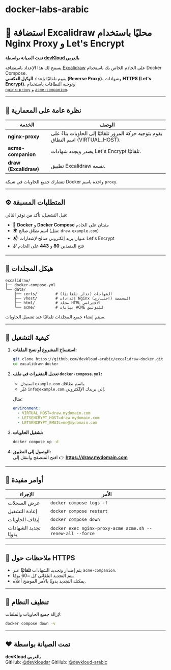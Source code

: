 # docker-labs-arabic

# 🧠 استضافة Excalidraw محليًا باستخدام Nginx Proxy و Let's Encrypt  
**تمت الصيانة بواسطة [devKloud بالعربي](https://github.com/devkloudar)**  


يسمح لك هذا الإعداد باستضافة [Excalidraw](https://github.com/excalidraw/excalidraw) على الخادم الخاص بك باستخدام Docker Compose.  
يقوم تلقائيًا بإعداد **الوكيل العكسي (Reverse Proxy)**، وشهادات **HTTPS (Let's Encrypt)**، وتوجيه النطاقات باستخدام  
[`nginx-proxy`](https://github.com/nginx-proxy/nginx-proxy) و [`acme-companion`](https://github.com/nginx-proxy/acme-companion).

---

## 🧩 نظرة عامة على المعمارية

| الخدمة | الوصف |
|----------|-------|
| **nginx-proxy** | يقوم بتوجيه حركة المرور تلقائيًا إلى الحاويات بناءً على اسم النطاق (VIRTUAL_HOST). |
| **acme-companion** | يصدر ويجدد شهادات Let's Encrypt تلقائيًا. |
| **draw (Excalidraw)** | تطبيق Excalidraw نفسه. |

تتشارك جميع الحاويات في شبكة Docker واحدة باسم `proxy`.

---

## ⚙️ المتطلبات المسبقة

قبل التشغيل، تأكد من توفر التالي:

- 🐳 **Docker** و **Docker Compose** مثبتان على الخادم  
- 🌍 اسم نطاق صالح (مثل: `draw.example.com`)  
- 📬 عنوان بريد إلكتروني صالح لإشعارات Let's Encrypt  
- 🔓 فتح المنفذين **80** و **443** على الخادم

---

## 📁 هيكل المجلدات

```
excalidraw/
├── docker-compose.yml
└── data/
    ├── certs/        # الشهادات (تدار تلقائيًا)
    ├── vhost/        # إعدادات Nginx المخصصة (اختياري)
    ├── html/         # مجلد HTML الافتراضي
    └── acme/         # بيانات ACME للتوثيق
```

سيتم إنشاء جميع المجلدات تلقائيًا عند تشغيل الحاويات.

---

## 🚀 كيفية التشغيل

1. **استنساخ المشروع أو نسخ الملفات:**
   ```bash
   git clone https://github.com/devkloud-arabic/excalidraw-docker.git
   cd excalidraw-docker
   ```

2. **تعديل المتغيرات في ملف `docker-compose.yml`:**  
   - استبدل `example.com` باسم نطاقك.  
   - غيّر `info@example.com` إلى بريدك الإلكتروني.

   مثال:
   ```yaml
   environment:
     - VIRTUAL_HOST=draw.mydomain.com
     - LETSENCRYPT_HOST=draw.mydomain.com
     - LETSENCRYPT_EMAIL=me@mydomain.com
   ```

3. **تشغيل الحاويات:**
   ```bash
   docker compose up -d
   ```

4. **الوصول إلى التطبيق:**  
   افتح المتصفح وانتقل إلى 👉 **https://draw.mydomain.com**

---

## 🧰 أوامر مفيدة

| الإجراء | الأمر |
|---------|--------|
| عرض السجلات | `docker compose logs -f` |
| إعادة التشغيل | `docker compose restart` |
| إيقاف الحاويات | `docker compose down` |
| تجديد الشهادات يدويًا | `docker exec nginx-proxy-acme acme.sh --renew-all --force` |

---

## 🔐 ملاحظات حول HTTPS

- يتم إصدار وتجديد الشهادات **تلقائيًا** عبر `acme-companion`.  
- يتم التجديد التلقائي كل ~60 يومًا.  
- يمكنك التجديد يدويًا بالأمر الموضح أعلاه.

---

## 🧹 تنظيف النظام

لإزالة جميع الحاويات والملفات:
```bash
docker compose down -v
```

---

## ❤️ تمت الصيانة بواسطة

**devKloud بالعربي**  
GitHub: [@devkloudar](https://github.com/devkloudar)
GitHub: [@devkloud-arabic](https://youtube.com/devkloud-arabic)

